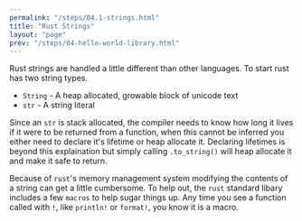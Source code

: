 ```yaml
---
permalink: "/steps/04.1-strings.html"
title: "Rust Strings"
layout: "page"
prev: "/steps/04-hello-world-library.html"
---
```

Rust strings are handled a little different than other languages. To start rust has two string types.
- `String` - A heap allocated, growable block of unicode text
- `str` - A string literal

Since an `str` is stack allocated, the compiler needs to know how long it lives if it were to be returned from a function, when this cannot be inferred you either need to declare it's lifetime or heap allocate it. Declaring lifetimes is beyond this explaination but simply calling `.to_string()` will heap allocate it and make it safe to return.

Because of `rust`'s memory management system modifying the contents of a string can get a little cumbersome. To help out, the `rust` standard libary includes a few `macros` to help sugar things up. Any time you see a function called with `!`, like `println!` or `format!`, you know it is a macro.